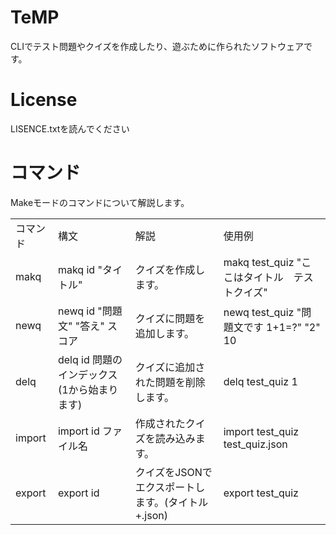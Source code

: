 # TeMP
CLIでテスト問題やクイズを作成したり、遊ぶために作られたソフトウェアです。


# License
LISENCE.txtを読んでください

# コマンド
Makeモードのコマンドについて解説します。<br>
<table>
  <tr>
    <td>コマンド</td>
    <td>構文</td>
    <td>解説</td>
    <td>使用例</td>
  </tr>
  <tr>
    <td>makq</td>
    <td>makq id "タイトル"</td>
    <td>クイズを作成します。</td>
    <td>makq test_quiz "ここはタイトル　テストクイズ"</td>
  </tr>
  <tr>
    <td>newq</td>
    <td>newq id "問題文" "答え" スコア</td>
    <td>クイズに問題を追加します。</td>
    <td>newq test_quiz "問題文です 1+1=?" "2" 10</td>
  </tr>
  <tr>
    <td>delq</td>
    <td>delq id 問題のインデックス(1から始まります)</td>
    <td>クイズに追加された問題を削除します。</td>
    <td>delq test_quiz 1</td>
  </tr>
  <tr>
    <td>import</td>
    <td>import id ファイル名</td>
    <td>作成されたクイズを読み込みます。</td>
    <td>import test_quiz test_quiz.json</td>
  </tr>
  <tr>
    <td>export</td>
    <td>export id</td>
    <td>クイズをJSONでエクスポートします。(タイトル+.json)</td>
    <td>export test_quiz</td>
  </tr>
</table>

